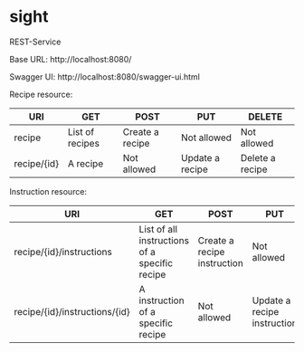 # sight
REST-Service

Base URL: http://localhost:8080/

Swagger UI: http://localhost:8080/swagger-ui.html

Recipe resource:

| URI         | GET             | POST            | PUT             | DELETE          |
|-------------|-----------------|-----------------|-----------------|-----------------|
| recipe      | List of recipes | Create a recipe | Not allowed     | Not allowed     |
| recipe/{id} | A recipe        | Not allowed     | Update a recipe | Delete a recipe |

Instruction resource:

| URI                           | GET                                           | POST                        | PUT                         | DELETE                      |
|-------------------------------|-----------------------------------------------|-----------------------------|-----------------------------|-----------------------------|
| recipe/{id}/instructions      | List of all instructions of a specific recipe | Create a recipe instruction | Not allowed                 | Not allowed                 |
| recipe/{id}/instructions/{id} | A instruction of a specific recipe            | Not allowed                 | Update a recipe instruction | Delete a recipe instruction |
